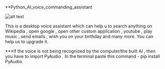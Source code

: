 **Python_AI_voice_commanding_assistant

![alt text](https://github.com/anujdube12/python_AI_voice_assistant-/blob/master/jarvis.jpg)


This is a desktop voice assistant which can help u to search anything on Wikipedia , open google , open other custom application , youtube , play music , send emails , wish you on your birthday and many more. You can help us to upgrade it.



***If the voice is not being recognized by the computer/the built AI , then you have to import PyAudio .
In the terminal paste this command - pip install PyAudio.
